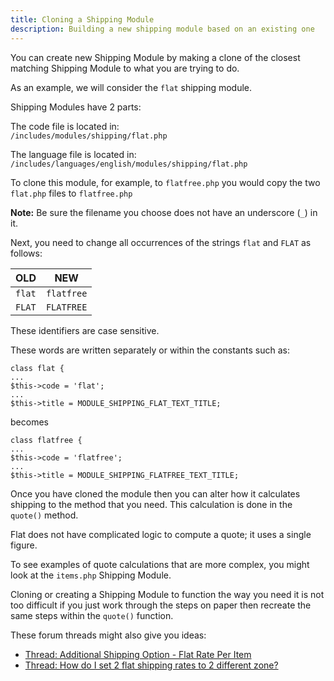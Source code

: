 ```yaml
---
title: Cloning a Shipping Module
description: Building a new shipping module based on an existing one 
---
```

You can create new Shipping Module by making a clone of the closest matching Shipping Module to what you are trying to do.
 
As an example, we will consider the `flat` shipping module. 
 
Shipping Modules have 2 parts: 
  
The code file is located in:  
`/includes/modules/shipping/flat.php`
  
The language file is located in:  
`/includes/languages/english/modules/shipping/flat.php`
  
To clone this module, for example, to `flatfree.php` you would copy the two `flat.php` files to `flatfree.php` 

**Note:** Be sure the filename you choose does not have an underscore (`_`) in it.
  
Next, you need to change all occurrences of the strings `flat` and `FLAT` as follows: 

OLD | NEW
----|----
`flat` | `flatfree` 
`FLAT` | `FLATFREE` 

These identifiers are case sensitive. 
  
These words are written separately or within the constants such as:  
  

```
class flat {
... 
$this->code = 'flat';
... 
$this->title = MODULE_SHIPPING_FLAT_TEXT_TITLE;
```

becomes 

```
class flatfree {
...
$this->code = 'flatfree';
...
$this->title = MODULE_SHIPPING_FLATFREE_TEXT_TITLE;
```

Once you have cloned the module then you can alter how it calculates shipping to the method that you need.   This calculation is done in the `quote()` method. 
  
Flat does not have complicated logic to compute a quote; it 
uses a single figure. 
  
To see examples of quote calculations that are more complex, you might look
at the `items.php` Shipping Module.
  

Cloning or creating a Shipping Module to function the way you need it is not too difficult if you just work through the steps on paper then recreate the same steps within the `quote()` function. 
 
These forum threads might also give you ideas: 
* [Thread: Additional Shipping Option - Flat Rate Per Item](https://www.zen-cart.com/showthread.php?26216-Additional-Shipping-Option-Flat-Rate-Per-Item)
* [Thread: How do I set 2 flat shipping rates to 2 different zone?](https://www.zen-cart.com/showthread.php?41751-How-do-I-set-2-flat-shipping-rates-to-2-different-zone) 
 
